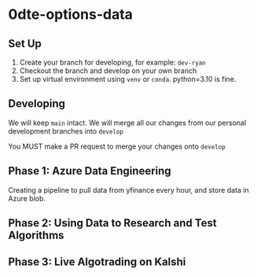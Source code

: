 # 0dte-options-data

## Set Up
1. Create your branch for developing, for example: `dev-ryan`
2. Checkout the branch and develop on your own branch
3. Set up virtual environment using `venv` or `conda`. python=3.10 is fine.

## Developing
We will keep `main` intact. We will merge all our changes from our personal development branches into `develop`

You MUST make a PR request to merge your changes onto `develop`

## Phase 1: Azure Data Engineering

Creating a pipeline to pull data from yfinance every hour, and store data in Azure blob. 

## Phase 2: Using Data to Research and Test Algorithms

## Phase 3: Live Algotrading on Kalshi